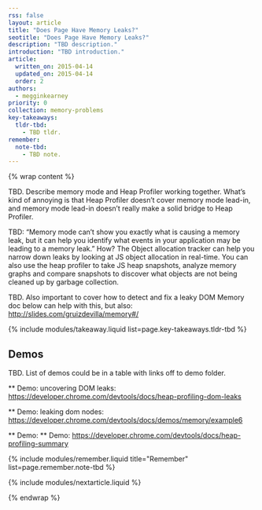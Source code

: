 ```yaml
---
rss: false
layout: article
title: "Does Page Have Memory Leaks?"
seotitle: "Does Page Have Memory Leaks?"
description: "TBD description."
introduction: "TBD introduction."
article:
  written_on: 2015-04-14
  updated_on: 2015-04-14
  order: 2
authors:
  - megginkearney
priority: 0
collection: memory-problems
key-takeaways:
  tldr-tbd:
    - TBD tldr.
remember:
  note-tbd:
    - TBD note.
---
```

{% wrap content %}

TBD. Describe memory mode and Heap Profiler working together. What’s kind of annoying is that Heap Profiler doesn’t cover memory mode lead-in, and memory mode lead-in doesn’t really make a solid bridge to Heap Profiler.
 
TBD: “Memory mode can’t show you exactly what is causing a memory leak, but it can help you identify what events in your application may be leading to a memory leak.” How? The Object allocation tracker can help you narrow down leaks by looking at JS object allocation in real-time. You can also use the heap profiler to take JS heap snapshots, analyze memory graphs and compare snapshots to discover what objects are not being cleaned up by garbage collection.

TBD. Also important to cover how to detect and fix a leaky DOM
Memory doc below can help with this, but also: http://slides.com/gruizdevilla/memory#/

{% include modules/takeaway.liquid list=page.key-takeaways.tldr-tbd %}

## Demos

TBD. List of demos could be in a table with links off to demo folder.

** Demo: uncovering DOM leaks: https://developer.chrome.com/devtools/docs/heap-profiling-dom-leaks

** Demo: leaking dom nodes: https://developer.chrome.com/devtools/docs/demos/memory/example6 

** Demo: ** Demo: https://developer.chrome.com/devtools/docs/heap-profiling-summary

{% include modules/remember.liquid title="Remember" list=page.remember.note-tbd %}

{% include modules/nextarticle.liquid %}

{% endwrap %}
